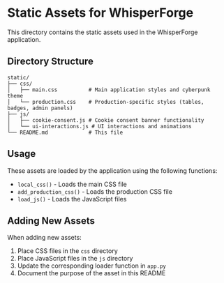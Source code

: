 # Static Assets for WhisperForge

This directory contains the static assets used in the WhisperForge application.

## Directory Structure

```
static/
├── css/
│   ├── main.css          # Main application styles and cyberpunk theme
│   └── production.css    # Production-specific styles (tables, badges, admin panels)
├── js/
│   ├── cookie-consent.js # Cookie consent banner functionality
│   └── ui-interactions.js # UI interactions and animations
└── README.md             # This file
```

## Usage

These assets are loaded by the application using the following functions:

- `local_css()` - Loads the main CSS file
- `add_production_css()` - Loads the production CSS file
- `load_js()` - Loads the JavaScript files

## Adding New Assets

When adding new assets:

1. Place CSS files in the `css` directory
2. Place JavaScript files in the `js` directory
3. Update the corresponding loader function in `app.py`
4. Document the purpose of the asset in this README 